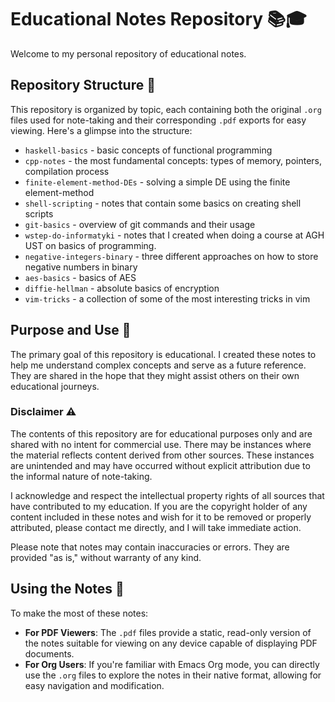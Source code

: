# Educational Notes Repository 📚🎓

Welcome to my personal repository of educational notes.

## Repository Structure 📂

This repository is organized by topic, each containing both the original `.org`
files used for note-taking and their corresponding `.pdf` exports for easy
viewing. Here's a glimpse into the structure:

- `haskell-basics` - basic concepts of functional programming
- `cpp-notes` - the most fundamental concepts: types of memory, pointers,
  compilation process
- `finite-element-method-DEs` - solving a simple DE using the finite element-method
- `shell-scripting` - notes that contain some basics on creating shell scripts
- `git-basics` - overview of git commands and their usage
- `wstep-do-informatyki` - notes that I created when doing a course at AGH UST on basics of programming.
- `negative-integers-binary` - three different approaches on how to store
  negative numbers in binary
- `aes-basics` - basics of AES
- `diffie-hellman` - absolute basics of encryption
- `vim-tricks` - a collection of some of the most interesting tricks in vim

## Purpose and Use 🎯

The primary goal of this repository is educational. I created these notes to
help me understand complex concepts and serve as a future reference.  They are
shared in the hope that they might assist others on their own educational
journeys.

### Disclaimer ⚠️

The contents of this repository are for educational purposes only and are shared
with no intent for commercial use. There may be instances where the material
reflects content derived from other sources. These instances are unintended and
may have occurred without explicit attribution due to the informal nature of
note-taking.

I acknowledge and respect the intellectual property rights of all sources that
have contributed to my education. If you are the copyright holder of any content
included in these notes and wish for it to be removed or properly attributed,
please contact me directly, and I will take immediate action.

Please note that notes may contain inaccuracies or errors. They are provided "as
is," without warranty of any kind.

## Using the Notes 📖

To make the most of these notes:
- **For PDF Viewers**: The `.pdf` files provide a static, read-only version of
  the notes suitable for viewing on any device capable of displaying PDF
  documents.
- **For Org Users**: If you're familiar with Emacs Org mode, you can directly
  use the `.org` files to explore the notes in their native format, allowing for
  easy navigation and modification.
